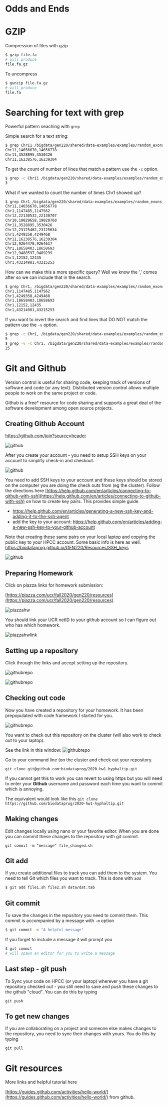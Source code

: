 # Odds and Ends

# GZIP

Compression of files with gzip

```bash
$ gzip file.fa
# will produce
file.fa.gz
```

To uncompress
```bash
$ gunzip file.fa.gz
# will produce
file.fa
```

# Searching for text with grep

Powerful pattern seaching with `grep`

Simple search for a text string:
```bash
$ grep Chr11 /bigdata/gen220/shared/data-examples/examples/random_exons.csv
Chr11,14656670,14656778
Chr11,3528895,3530426
Chr11,16238576,16239304
```

To get the count of number of lines that match a pattern use the `-c` option.

```bash
$ grep -c Chr11 /bigdata/gen220/shared/data-examples/examples/random_exons.csv
3
```
What if we wanted to count the number of times Chr1 showed up?

```bash
$ grep Chr1 /bigdata/gen220/shared/data-examples/examples/random_exons.csv
Chr11,14656670,14656778
Chr1,1147485,1147562
Chr12,22130532,22130707
Chr10,19029658,19029760
Chr11,3528895,3530426
Chr12,23125462,23125634
Chr1,4249358,4249468
Chr11,16238576,16239304
Chr12,9264478,9264617
Chr1,18658403,18658693
Chr12,9488597,9489239
Chr1,12152,12435
Chr1,43214981,43215253
```

How can we make this a more specific query?  Well we know the ',' comes after so we can include that in the search.

```bash
$ grep Chr1, /bigdata/gen220/shared/data-examples/examples/random_exons.csv
Chr1,1147485,1147562
Chr1,4249358,4249468
Chr1,18658403,18658693
Chr1,12152,12435
Chr1,43214981,43215253
```

If you want to invert the search and find lines that DO NOT match the pattern use the `-v` option.

```bash
$ grep -c Chr1, /bigdata/gen220/shared/data-examples/examples/random_exons.csv
5
$ grep -v -c Chr1, /bigdata/gen220/shared/data-examples/examples/random_exons.csv
25
```

# Git and Github

Version control is useful for sharing code, keeping track of versions
of software and code (or any text). Distributed version control allows multiple people to work on the same project or code.

Github is a free* resource for code sharing and supports a great deal
of the software development among open source projects.

## Creating Github Account

https://github.com/join?source=header

![github](img/github.png)

After you create your account - you need to setup SSH keys on your
account to simplify check-in and checkout.

![github](img/github_settings.png)

You need to add SSH keys to your account and these keys should be
stored on the computer you are doing the check outs from (eg the
cluster). Follow the directions here
[https://help.github.com/en/articles/connecting-to-github-with-ssh](https://help.github.com/en/articles/connecting-to-github-with-ssh)
on how to create key pairs.
This provides simple guide
*  https://help.github.com/en/articles/generating-a-new-ssh-key-and-adding-it-to-the-ssh-agent
* add the key to your account: https://help.github.com/en/articles/adding-a-new-ssh-key-to-your-github-account

Note that creating these same pairs on your local laptop and copying the public key to your HPCC account. Some basic info is here as well. https://biodataprog.github.io/GEN220/Resources/SSH_keys


![github](img/github_settings2.png)

## Preparing Homework

Click on piazza links for homework submission:

[https://piazza.com/ucr/fall2020/gen220/resources](https://piazza.com/ucr/fall2020/gen220/resources)

![piazzahw](img/piazza_hw.png)

You should link your UCR netID to your github account so I can figure
out who has which homework.

![piazzahwlink](img/hw_github_link.png)

## Setting up a repository

Click through the links and accept setting up the repository.

![githubrepo](img/hw_github_accept.png)

![githubrepo](img/hw_github_accept2.png)


## Checking out code

Now you have created a repository for your homework. It has been
prepopulated with code framework I started for you.

![githubrepo](img/hw_github_repo1.png)

You want to check out this repository on the cluster (will also work
to check out to your laptop).

See the link in this window:
![githubrepo](img/hw_github_repo1.png)

Go to your command line (on the cluster and check out your repository.

`git clone git@github.com:biodataprog/2020-hw1-hyphaltip.git`

If you cannot get this to work you can revert to using https but you
will need to enter your **Github** username and password each time you
want to commit which is annoying.

The equivalent would look like this
`git clone https://github.com/biodataprog/2020-hw1-hyphaltip.git`

## Making changes

Edit changes locally using nano or your favorite editor. When you are done you can commit these changes to the repository with git commit.

`git commit -m "message" file_changed.sh`

## Git add

If you create additional files to track you can add them to the
system.  You need to tell Git which files you want to track. This is
done with `add`

```bash
$ git add file1.sh file2.sh data/dat.tab
```

## Git commit

To save the changes in the repository you need to commit them. This commit is accompanied by a message with `-m` option

```bash
$ git commit -m "A helpful message"
```

If you forget to include a message it will prompt you
```bash
$ git commit
# will spawn an editor for you to write a message
```

## Last step - git push

To Sync your code on HPCC (or your laptop) wherever you have a git repository checked out - you still need to save and push these changes to the github "cloud". You can do this by typing

`git push`

## To get new changes

If you are collaborating on a project and someone else makes changes
to the repository, you need to sync their changes with yours. You do
this by typing

`git pull`

# Git resources

More links and helpful tutorial here

[https://guides.github.com/activities/hello-world/](https://guides.github.com/activities/hello-world/) from github.
